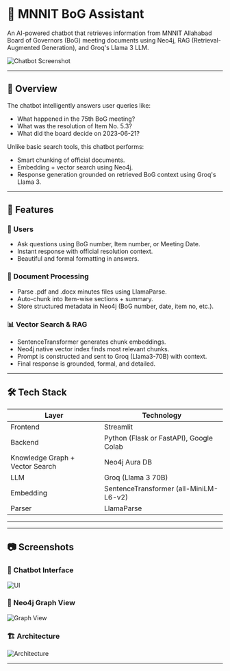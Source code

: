 # 🤖 MNNIT BoG Assistant

An AI-powered chatbot that retrieves information from MNNIT Allahabad Board of Governors (BoG) meeting documents using Neo4j, RAG (Retrieval-Augmented Generation), and Groq's Llama 3 LLM.

![Chatbot Screenshot](assets/chatbot-ui.png)

---

## 🧠 Overview

The chatbot intelligently answers user queries like:

* What happened in the 75th BoG meeting?
* What was the resolution of Item No. 5.3?
* What did the board decide on 2023-06-21?

Unlike basic search tools, this chatbot performs:

* Smart chunking of official documents.
* Embedding + vector search using Neo4j.
* Response generation grounded on retrieved BoG context using Groq's Llama 3.

---

## 🚀 Features

### 👤 Users

* Ask questions using BoG number, Item number, or Meeting Date.
* Instant response with official resolution context.
* Beautiful and formal formatting in answers.

### 📄 Document Processing

* Parse .pdf and .docx minutes files using LlamaParse.
* Auto-chunk into Item-wise sections + summary.
* Store structured metadata in Neo4j (BoG number, date, item no, etc.).

### 📊 Vector Search & RAG

* SentenceTransformer generates chunk embeddings.
* Neo4j native vector index finds most relevant chunks.
* Prompt is constructed and sent to Groq (Llama3-70B) with context.
* Final response is grounded, formal, and detailed.

---

## 🛠️ Tech Stack

| Layer                           | Technology                              |
| ------------------------------- | --------------------------------------- |
| Frontend                        | Streamlit                               |
| Backend                         | Python (Flask or FastAPI), Google Colab |
| Knowledge Graph + Vector Search | Neo4j Aura DB                           |
| LLM                             | Groq (Llama 3 70B)                      |
| Embedding                       | SentenceTransformer (all-MiniLM-L6-v2)  |
| Parser                          | LlamaParse                              |

---



---

## 📷 Screenshots

### 📌 Chatbot Interface

![UI](assets/chat-ui.png)

### 🧠 Neo4j Graph View

![Graph View](assets/neo4j-chunks.png)

### 🏗️ Architecture

![Architecture](assets/architecture.png)

---



